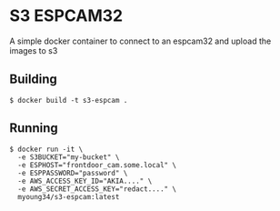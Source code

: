 S3 ESPCAM32
===========

A simple docker container to connect to an espcam32 and upload the images to s3


## Building ##

```
$ docker build -t s3-espcam .
```

## Running ##

```
$ docker run -it \
  -e S3BUCKET="my-bucket" \
  -e ESPHOST="frontdoor_cam.some.local" \
  -e ESPPASSWORD="password" \
  -e AWS_ACCESS_KEY_ID="AKIA...." \
  -e AWS_SECRET_ACCESS_KEY="redact...." \
  myoung34/s3-espcam:latest
```

